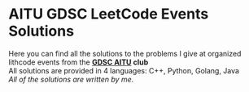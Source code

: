 # AITU GDSC LeetCode Events Solutions

Here you can find all the solutions to the problems I give at organized lithcode events from the <b> <a href="https://www.instagram.com/gdsc_aitu/">GDSC AITU</a> club </b> 
<br> All solutions are provided in 4 languages: C++, Python, Golang, Java
<br> <i>All of the solutions are written by me. </i>
